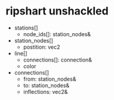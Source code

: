 # ripshart unshackled

- stations[]
  - node_ids[]: station_nodes&
- station_nodes[]
  - postition: vec2
- line[]
  - connections[]: connection&
  - color
- connections[]
  - from: station_nodes&
  - to: station_nodes&
  - inflections: vec2&
